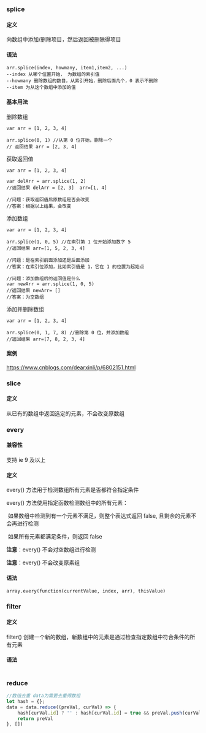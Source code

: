 ### splice

#### 定义

向数组中添加/删除项目，然后返回被删除得项目

#### 语法

```
arr.splice(index, howmany, item1,item2, ...)
--index 从哪个位置开始， 为数组的索引值
--howmany 删除数组的数目，从索引开始，删除后面几个，0 表示不删除
--item 为从这个数组中添加的值
```

#### 基本用法

删除数组

```
var arr = [1, 2, 3, 4]

arr.splice(0, 1) //从第 0 位开始，删除一个
// 返回结果 arr = [2, 3, 4]
```

获取返回值

```
var arr = [1, 2, 3, 4]

var delArr = arr.splice(1, 2)
//返回结果 delArr = [2, 3]  arr=[1, 4]

//问题：获取返回值后原数组是否会改变 
//答案：根据以上结果，会改变
```

添加数组

```
var arr = [1, 2, 3, 4]

arr.splice(1, 0, 5) //在索引第 1 位开始添加数字 5
//返回结果 arr=[1, 5, 2, 3, 4]

//问题：是在索引前面添加还是后面添加
//答案：在索引位添加，比如索引值是 1，它在 1 的位置为起始点

//问题：添加数组后的返回值是什么
var newArr = arr.splice(1, 0, 5)
//返回结果 newArr= []
//答案：为空数组
```

添加并删除数组

```
var arr = [1, 2, 3, 4]

arr.splice(0, 1, 7, 8) //删除第 0 位，并添加数组
//返回结果 arr=[7, 8, 2, 3, 4] 
```

#### 案例

https://www.cnblogs.com/dearxinli/p/6802151.html

### slice

#### 定义

从已有的数组中返回选定的元素，不会改变原数组

### every

#### 兼容性

支持 ie 9 及以上

#### 定义

every() 方法用于检测数组所有元素是否都符合指定条件

every() 方法使用指定函数检测数组中的所有元素：

​	如果数组中检测到有一个元素不满足，则整个表达式返回 false, 且剩余的元素不会再进行检测

​	如果所有元素都满足条件，则返回 false

**注意**：every() 不会对空数组进行检测

**注意**：every() 不会改变原素组

#### 语法

```
array.every(function(currentValue, index, arr), thisValue)
```

### filter

#### 定义

filter() 创建一个新的数组，新数组中的元素是通过检查指定数组中符合条件的所有元素

#### 语法

```

```

### reduce

```js
//数组去重 data为需要去重得数组
let hash = {}; 
data = data.reduce((preVal, curVal) => {
	hash[curVal.id] ? '' : hash[curVal.id] = true && preVal.push(curVal); 
	return preVal 
}, [])
```

## 